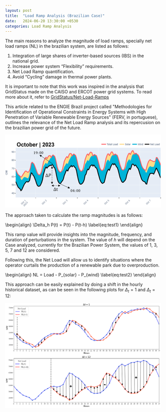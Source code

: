 ```yaml
---
layout: post
title:  "Load Ramp Analysis (Brazilian Case)"
date:   2024-06-20 13:30:00 +0530
categories: Load Ramp Analysis
---
```


The main reasons to analyze the magnitude of load ramps, specially net load ramps (NL) in the brazilian system, are listed as follows:

<ol>
    <li>Integration of large shares of inverter-based sources (IBS) in the national grid.</li>
    <li>Increase power system “Flexibility” requirements.</li>
    <li>Net Load Ramp quantification.</li>
    <li>Avoid “Cycling” damage in thermal power plants.</li>
</ol>

It is important to note that this work was inspired in the analysis that GridStatus made on the CAISO and ERCOT power grid systems.
To read more about it, refer to <a href="https://blog.gridstatus.io/net-load-ramps/" target="_blank">GridStatus/Net-Load-Ramps</a>

This article related to the ENGIE Brazil project called "Methodologies for Identification of Operational Constraints in Energy Systems with High
Penetration of Variable Renewable Energy Sources" (FERV, in portuguese), outlines the relevance of the Net Load Ramp analysis and its repercusion 
on the brazilian power grid of the future.

<center><img src="/assets/post2/load_evolve_2.png"></center>

The approach taken to calculate the ramp magnitudes is as follows:

\begin{align}
	\Delta_h P(t) = P(t) - P(t-h) \label{eq:test1}
\end{align}

This ramp value will provide insights into the magnitude, frequency, and duration of perturbations in the system.
The value of $h$ will depend on the Case analyzed, currently for the Brazilian Power System, the values of $1$, $3$, $5$, $7$ and $12$ are considered.

Following this, the Net Load will allow us to identify situations where the operator curtails the production of a renewable park due to overproduction.

\begin{align}
	NL = Load - P_{solar} - P_{wind} \label{eq:test2}
\end{align}

This approach can be easily explained by doing a shift in the hourly historical dataset, as can be seen in the following plots for $\Delta_t = 1$ and $\Delta_t = 12$:

<center><img src="/assets/post2/ramptotal.png"></center>

